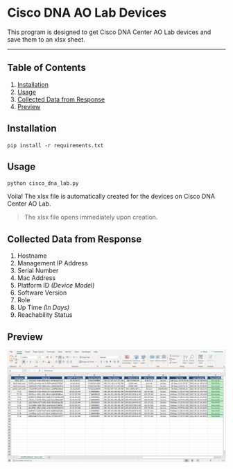 # Cisco DNA AO Lab Devices

This program is designed to get Cisco DNA Center AO Lab devices and save them to an xlsx sheet.

---

## Table of Contents

1. [Installation](#installation)
2. [Usage](#usage)
3. [Collected Data from Response](#collected-data)
4. [Preview](#preview)

## Installation

```python3
pip install -r requirements.txt
```

## Usage

```python3
python cisco_dna_lab.py
```

Voila! The xlsx file is automatically created for the devices on Cisco DNA Center AO Lab.

> The xlsx file opens immediately upon creation.

## Collected Data from Response

1. Hostname
2. Management IP Address
3. Serial Number
4. Mac Address
5. Platform ID _(Device Model)_
6. Software Version
7. Role
8. Up Time _(In Days)_
9. Reachability Status

## Preview

![Preview](/assets/preview.png)

